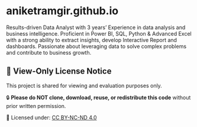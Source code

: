 # aniketramgir.github.io
Results-driven Data Analyst with 3 years’ Experience in data analysis and business intelligence. Proficient in Power BI, SQL, Python &amp; Advanced Excel with a strong ability to extract insights, develop Interactive Report and dashboards. Passionate about leveraging data to solve complex problems and contribute to business growth.

## 🚫 View-Only License Notice

This project is shared for viewing and evaluation purposes only.

🔒 **Please do NOT clone, download, reuse, or redistribute this code** without prior written permission.

📄 Licensed under: [CC BY-NC-ND 4.0](http://creativecommons.org/licenses/by-nc-nd/4.0/)
